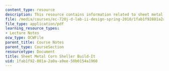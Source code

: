 ```yaml
---
content_type: resource
description: This resource contains information related to sheet metal corn sheller.
file: /media/courses/ec-720j-d-lab-ii-design-spring-2010/1fab1f92881a2a0aa9ee50b0154a1960_MITEC_720JS10_bldit_csm.pdf
file_type: application/pdf
learning_resource_types:
- Lecture Notes
ocw_type: OCWFile
parent_title: Course Notes
parent_type: CourseSection
resourcetype: Document
title: Sheet Metal Corn Sheller Build-It
uid: 1fab1f92-881a-2a0a-a9ee-50b0154a1960
---
```

